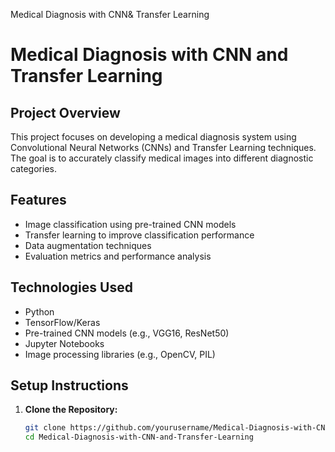 Medical Diagnosis with CNN&amp; Transfer Learning
# Medical Diagnosis with CNN and Transfer Learning

## Project Overview
This project focuses on developing a medical diagnosis system using Convolutional Neural Networks (CNNs) and Transfer Learning techniques. The goal is to accurately classify medical images into different diagnostic categories.

## Features
- Image classification using pre-trained CNN models
- Transfer learning to improve classification performance
- Data augmentation techniques
- Evaluation metrics and performance analysis

## Technologies Used
- Python
- TensorFlow/Keras
- Pre-trained CNN models (e.g., VGG16, ResNet50)
- Jupyter Notebooks
- Image processing libraries (e.g., OpenCV, PIL)

## Setup Instructions
1. **Clone the Repository:**
   ```bash
   git clone https://github.com/yourusername/Medical-Diagnosis-with-CNN-and-Transfer-Learning.git
   cd Medical-Diagnosis-with-CNN-and-Transfer-Learning

